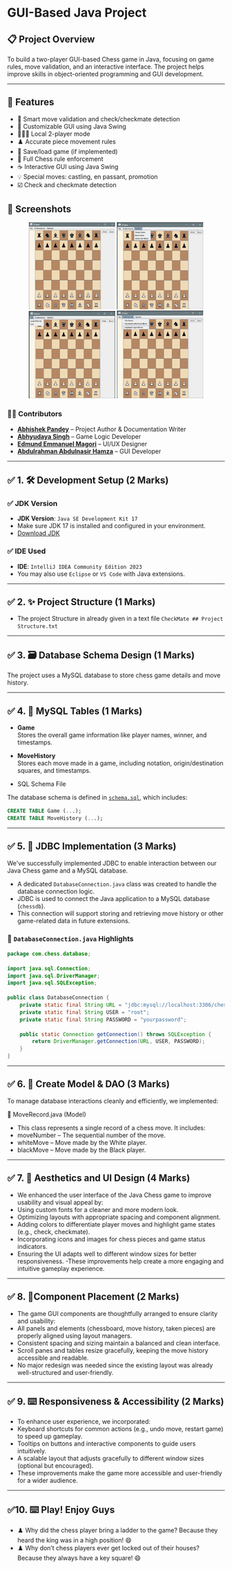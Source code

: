 # GUI-Based Java Project

## 📋 Project Overview       
To build a two-player GUI-based Chess game in Java, focusing on game rules, move validation, and an interactive interface. The project helps improve skills in object-oriented programming and GUI development.

---

## 📌 Features
- 🧠 Smart move validation and check/checkmate detection
- 🎨 Customizable GUI using Java Swing
- 🧑‍🤝‍🧑 Local 2-player mode
- ♟️ Accurate piece movement rules
- 💾 Save/load game (if implemented)
- 🧰 Full Chess rule enforcement
- ☕ Interactive GUI using Java Swing
- 💡 Special moves: castling, en passant, promotion
- ☑️ Check and checkmate detection


## 📸 Screenshots
<p align="center">
  <img src="Screenshots/png1.png" width="200"/>
  <img src="Screenshots/png2.png" width="200"/>
  <br>
  <img src="Screenshots/png3.png" width="200"/>
  <img src="Screenshots/png4.png" width="200"/>
</p>


### 👨‍💻 Contributors

- [**Abhishek Pandey**](https://github.com/abhishekdpandey18) – Project Author & Documentation Writer
- [**Abhyudaya Singh**](https://github.com/abhyudayasingh18) – Game Logic Developer
- [**Edmund Emmanuel Magori**](https://github.com/kyliz) – UI/UX Designer
- [**Abdulrahman Abdulnasir Hamza**](https://github.com/raman-ah) – GUI Developer

***

## ✅ 1. 🛠️ Development Setup (2 Marks)

### ✅ JDK Version         
- **JDK Version**: `Java SE Development Kit 17`
- Make sure JDK 17 is installed and configured in your environment.
- [Download JDK](https://www.oracle.com/java/technologies/javase-downloads.html)

### ✅ IDE Used
- **IDE**: `IntelliJ IDEA Community Edition 2023`
- You may also use `Eclipse` or `VS Code` with Java extensions.
   
---

## ✅ 2. ✨ Project Structure       (1 Marks)
- The project Structure in already given in a text file `CheckMate ## Project Structure.txt`

---

## ✅ 3. 🗃️ Database Schema Design (1 Marks)
The project uses a MySQL database to store chess game details and move history.

---
 
## ✅ 4. 📂 MySQL Tables   (1 Marks)

- **Game**  
  Stores the overall game information like player names, winner, and timestamps.

- **MoveHistory**  
  Stores each move made in a game, including notation, origin/destination squares, and timestamps.
  
- SQL Schema File

The database schema is defined in [`schema.sql`](schema.sql), which includes:
 

```sql
CREATE TABLE Game (...);
CREATE TABLE MoveHistory (...);
```

---

 
## ✅ 5. 🌸 JDBC Implementation (3 Marks)

We've successfully implemented JDBC to enable interaction between our Java Chess game and a MySQL database.

- A dedicated `DatabaseConnection.java` class was created to handle the database connection logic.
- JDBC is used to connect the Java application to a MySQL database (`chessdb`).
- This connection will support storing and retrieving move history or other game-related data in future extensions.

### 📄 `DatabaseConnection.java` Highlights

```java
package com.chess.database;

import java.sql.Connection;
import java.sql.DriverManager;
import java.sql.SQLException;

public class DatabaseConnection {
    private static final String URL = "jdbc:mysql://localhost:3306/chessdb";
    private static final String USER = "root";
    private static final String PASSWORD = "yourpassword";

    public static Connection getConnection() throws SQLException {
        return DriverManager.getConnection(URL, USER, PASSWORD);
    }
}
```

---


## ✅ 6. 🎀 Create Model & DAO (3 Marks)
To manage database interactions cleanly and efficiently, we implemented:

🧩 MoveRecord.java (Model)
- This class represents a single record of a chess move. It includes:
- moveNumber – The sequential number of the move.
- whiteMove – Move made by the White player.
- blackMove – Move made by the Black player. 

---

## ✅ 7. 🎨 Aesthetics and UI Design (4 Marks)
- We enhanced the user interface of the Java Chess game to improve usability and visual appeal by:
- Using custom fonts for a cleaner and more modern look.
- Optimizing layouts with appropriate spacing and component alignment.
- Adding colors to differentiate player moves and highlight game states (e.g., check, checkmate).
- Incorporating icons and images for chess pieces and game status indicators.
- Ensuring the UI adapts well to different window sizes for better responsiveness.
-These improvements help create a more engaging and intuitive gameplay experience.

---

## ✅ 8. 🥇Component Placement (2 Marks)
- The game GUI components are thoughtfully arranged to ensure clarity and usability:
- All panels and elements (chessboard, move history, taken pieces) are properly aligned using layout managers.
- Consistent spacing and sizing maintain a balanced and clean interface.
- Scroll panes and tables resize gracefully, keeping the move history accessible and readable.
- No major redesign was needed since the existing layout was already well-structured and user-friendly.

---

## ✅ 9. ⌨️ Responsiveness & Accessibility (2 Marks)
- To enhance user experience, we incorporated:
- Keyboard shortcuts for common actions (e.g., undo move, restart game) to speed up gameplay.
- Tooltips on buttons and interactive components to guide users intuitively.
- A scalable layout that adjusts gracefully to different window sizes (optional but encouraged).
- These improvements make the game more accessible and user-friendly for a wider audience.

---

## ✅10. ⌨️ Play! Enjoy Guys
- ♟️ Why did the chess player bring a ladder to the game?
Because they heard the king was in a high position! 😄
- ♟️ Why don’t chess players ever get locked out of their houses?
Because they always have a key square! 😄
